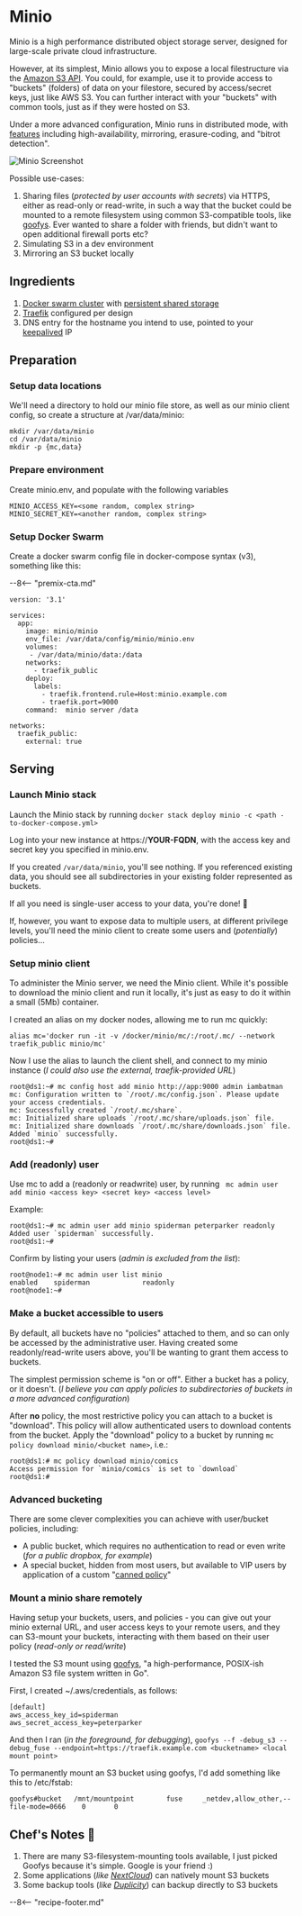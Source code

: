 # Minio

Minio is a high performance distributed object storage server, designed for
large-scale private cloud infrastructure.

However, at its simplest, Minio allows you to expose a local filestructure via the [Amazon S3 API](https://docs.aws.amazon.com/AmazonS3/latest/API/Welcome.html). You could, for example, use it to provide access to "buckets" (folders) of data on your filestore, secured by access/secret keys, just like AWS S3. You can further interact with your "buckets" with common tools, just as if they were hosted on S3.

Under a more advanced configuration, Minio runs in distributed mode, with [features](https://www.minio.io/features.html) including high-availability, mirroring, erasure-coding, and "bitrot detection".

![Minio Screenshot](../images/minio.png)

Possible use-cases:

1. Sharing files (_protected by user accounts with secrets_) via HTTPS, either as read-only or read-write, in such a way that the bucket could be mounted to a remote filesystem using common S3-compatible tools, like [goofys](https://github.com/kahing/goofys). Ever wanted to share a folder with friends, but didn't want to open additional firewall ports etc?
2. Simulating S3 in a dev environment
3. Mirroring an S3 bucket locally

## Ingredients

1. [Docker swarm cluster](/ha-docker-swarm/design/) with [persistent shared storage](/ha-docker-swarm/shared-storage-ceph.md)
2. [Traefik](/ha-docker-swarm/traefik) configured per design
3. DNS entry for the hostname you intend to use, pointed to your [keepalived](/ha-docker-swarm/keepalived/) IP

## Preparation

### Setup data locations

We'll need a directory to hold our minio file store, as well as our minio client config, so create a structure at /var/data/minio:

```
mkdir /var/data/minio
cd /var/data/minio
mkdir -p {mc,data}
```

### Prepare environment

Create minio.env, and populate with the following variables
```
MINIO_ACCESS_KEY=<some random, complex string>
MINIO_SECRET_KEY=<another random, complex string>
```

### Setup Docker Swarm

Create a docker swarm config file in docker-compose syntax (v3), something like this:

--8<-- "premix-cta.md"

```
version: '3.1'

services:
  app:
    image: minio/minio
    env_file: /var/data/config/minio/minio.env
    volumes:
     - /var/data/minio/data:/data
    networks:
      - traefik_public
    deploy:
      labels:
        - traefik.frontend.rule=Host:minio.example.com
        - traefik.port=9000
    command:  minio server /data

networks:
  traefik_public:
    external: true
```

## Serving

### Launch Minio stack

Launch the Minio stack by running ```docker stack deploy minio -c <path -to-docker-compose.yml>```

Log into your new instance at https://**YOUR-FQDN**, with the access key and secret key you specified in minio.env.

If you created ```/var/data/minio```, you'll see nothing. If you referenced existing data, you should see all subdirectories in your existing folder represented as buckets.

If all you need is single-user access to your data, you're done! 🎉

If, however, you want to expose data to multiple users, at different privilege levels, you'll need the minio client to create some users and (_potentially_) policies...

### Setup minio client

To administer the Minio server, we need the Minio client. While it's possible to download the minio client and run it locally, it's just as easy to do it within a small (5Mb) container.

I created an alias on my docker nodes, allowing me to run mc quickly:

```
alias mc='docker run -it -v /docker/minio/mc/:/root/.mc/ --network traefik_public minio/mc'
```

Now I use the alias to launch the client shell, and connect to my minio instance (_I could also use the external, traefik-provided URL_)

```
root@ds1:~# mc config host add minio http://app:9000 admin iambatman
mc: Configuration written to `/root/.mc/config.json`. Please update your access credentials.
mc: Successfully created `/root/.mc/share`.
mc: Initialized share uploads `/root/.mc/share/uploads.json` file.
mc: Initialized share downloads `/root/.mc/share/downloads.json` file.
Added `minio` successfully.
root@ds1:~#
```

### Add (readonly) user

Use mc to add a (readonly or readwrite) user, by running ``` mc admin user add minio <access key> <secret key> <access level>```

Example:

```
root@ds1:~# mc admin user add minio spiderman peterparker readonly
Added user `spiderman` successfully.
root@ds1:~#
```

Confirm by listing your users (_admin is excluded from the list_):

```
root@node1:~# mc admin user list minio
enabled    spiderman             readonly
root@node1:~#
```

### Make a bucket accessible to users

By default, all buckets have no "policies" attached to them, and so can only be accessed by the administrative user. Having created some readonly/read-write users above, you'll be wanting to grant them access to buckets.

The simplest permission scheme is "on or off". Either a bucket has a policy, or it doesn't. (_I believe you can apply policies to subdirectories of buckets in a more advanced configuration_)

After **no** policy, the most restrictive policy you can attach to a bucket is "download". This policy will allow authenticated users to download contents from the bucket. Apply the "download" policy to a bucket by running ```mc policy download minio/<bucket name>```, i.e.:

```
root@ds1:# mc policy download minio/comics
Access permission for `minio/comics` is set to `download`
root@ds1:#
```

### Advanced bucketing

There are some clever complexities you can achieve with user/bucket policies, including:

* A public bucket, which requires no authentication to read or even write (_for a public dropbox, for example_)
* A special bucket, hidden from most users, but available to VIP users by application of a custom "[canned policy](https://docs.minio.io/docs/minio-multi-user-quickstart-guide.html)"

### Mount a minio share remotely

Having setup your buckets, users, and policies - you can give out your minio external URL, and user access keys to your remote users, and they can S3-mount your buckets, interacting with them based on their user policy (_read-only or read/write_)

I tested the S3 mount using [goofys](https://github.com/kahing/goofys), "a high-performance, POSIX-ish Amazon S3 file system written in Go".

First, I created ~/.aws/credentials, as follows:

```
[default]
aws_access_key_id=spiderman
aws_secret_access_key=peterparker
```

And then I ran (_in the foreground, for debugging_), ```goofys --f -debug_s3 --debug_fuse --endpoint=https://traefik.example.com <bucketname> <local mount point>```

To permanently mount an S3 bucket using goofys, I'd add something like this to /etc/fstab:

```
goofys#bucket   /mnt/mountpoint        fuse     _netdev,allow_other,--file-mode=0666    0       0
```

## Chef's Notes 📓

1. There are many S3-filesystem-mounting tools available, I just picked Goofys because it's simple. Google is your friend :)
2. Some applications (_like [NextCloud](/recipes/nextcloud/)_) can natively mount S3 buckets
3. Some backup tools (_like [Duplicity](/recipes/duplicity/)_) can backup directly to S3 buckets

--8<-- "recipe-footer.md"